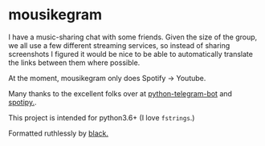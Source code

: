 # mousikegram
I have a music-sharing chat with some friends. Given the size of the group, we all use a few different streaming services,
so instead of sharing screenshots I figured it would be nice to be able to automatically translate the links between them
where possible.

At the moment, mousikegram only does Spotify -> Youtube.

Many thanks to the excellent folks over at [python-telegram-bot](https://github.com/python-telegram-bot/python-telegram-bot) and 
[spotipy.](https://github.com/plamere/spotipy).

This project is intended for python3.6+ (I love `fstrings`.)

Formatted ruthlessly by [black.](https://github.com/ambv/black)
